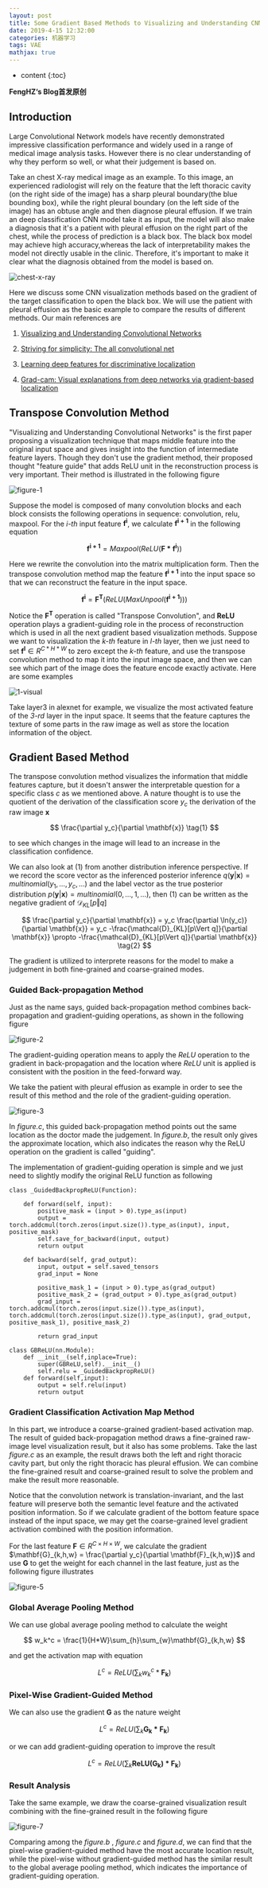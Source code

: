 ```yaml
---
layout: post
title: Some Gradient Based Methods to Visualizing and Understanding CNN
date: 2019-4-15 12:32:00
categories: 机器学习
tags: VAE
mathjax: true
---
```


* content
{:toc}

**FengHZ‘s Blog首发原创**

## Introduction

Large Convolutional Network models have recently demonstrated impressive classification performance and widely used in a range of medical image analysis tasks. However there is no clear understanding of why they perform so well, or what their judgement is based on. 







Take an chest X-ray medical image as an example. To this image, an experienced radiologist will rely on the feature that the left thoracic cavity (on the right side of the image) has a sharp pleural boundary(the blue bounding box), while the right pleural boundary (on the left side of the image) has an obtuse angle and then diagnose pleural effusion. If we train an deep classification CNN model take it as input, the model will also make a diagnosis that it's a patient with pleural effusion on the right part of the chest, while the process of prediction is a black box. The black box model may achieve high accuracy,whereas the lack of interpretability makes the model not directly usable in the clinic. Therefore, it's important to make it clear what the diagnosis obtained from the model is based on.

![chest-x-ray](/images/cnn_visual/chest-x-ray.png)

Here we discuss some CNN visualization methods based on the gradient of the target classification to open the black box. We will use the patient with pleural effusion as the basic example to compare the results of different methods. Our main references are

1. [Visualizing and Understanding Convolutional Networks](https://link.springer.com/chapter/10.1007/978-3-319-10590-1_53)

2. [Striving for simplicity: The all convolutional net](https://arxiv.org/abs/1412.6806)

3. [Learning deep features for discriminative localization](https://www.cv-foundation.org/openaccess/content_cvpr_2016/html/Zhou_Learning_Deep_Features_CVPR_2016_paper.html)
   
4. [Grad-cam: Visual explanations from deep networks via gradient-based localization](http://openaccess.thecvf.com/content_iccv_2017/html/Selvaraju_Grad-CAM_Visual_Explanations_ICCV_2017_paper.html)

## Transpose Convolution Method

"Visualizing and Understanding Convolutional Networks" is the first paper proposing a visualization technique that maps middle feature into the original input space and gives insight into the function of intermediate feature layers. Though they don't use the gradient method, their proposed thought "feature guide" that adds ReLU unit in the reconstruction process is very important. Their method is illustrated in the following figure

![figure-1](/images/cnn_visual/figure_1.png)

Suppose the model is composed of many convolution blocks and each block consists the following operations in sequence: convolution, relu, maxpool. For the *i-th* input feature $\mathbf{f^i}$, we calculate $\mathbf{f^{i+1}}$ in the following equation

$$
\mathbf{f^{i+1}} = Maxpool(ReLU(\mathbf{F*f^i}))
$$

Here we rewrite the convolution into the matrix multiplication form. Then the transpose convolution method map the feature $\mathbf{f^{i+1}}$ into the input space so that we can reconstruct the feature in the input space.

$$
\mathbf{f^{i}} = \mathbf{F^{T}}(ReLU(MaxUnpool(\mathbf{f^{i+1}})))
$$

Notice the $\mathbf{F^T}$ operation is called "Transpose Convolution", and **ReLU** operation plays a gradient-guiding role in the process of reconstruction which is used in all the next gradient based visualization methods. Suppose we want to visualization the *k-th* feature in *l-th* layer, then we just need to set $\mathbf{f^{l}}\in R^{C*H*W}$ to zero except the *k-th* feature, and use the transpose convolution method to map it into the input image space, and then we can see which part of the image does the feature encode exactly activate. Here are some examples

![1-visual](/images/cnn_visual/1_visual.png)

Take layer3 in alexnet for example, we visualize the most activated feature of the *3-rd* layer in the input space. It seems that the feature captures the texture of some parts in the raw image as well as store the location information of the object. 

## Gradient Based Method

The transpose convolution method visualizes the information that middle features capture, but it doesn't answer the interpretable question for a specific class *c* as we mentioned above. A nature thought is to use the quotient of the derivation of the classification score $y_c$ the derivation of the raw image $\mathbf{x}$ 

$$
\frac{\partial y_c}{\partial \mathbf{x}} \tag{1}
$$

to see which changes in the image will lead to an increase in the classification confidence. 

We can also look at $(1)$ from another distribution inference perspective. If we record the score vector as the inferenced posterior inference $q(\mathbf{y}\vert \mathbf{x})=multinomial(y_1,\ldots,y_c,\ldots)$ and the label vector as the true posterior distribution $p(\mathbf{y}\vert \mathbf{x}) = multinomial(0,\ldots,1,\ldots)$, then $(1)$ can be written as the negative gradient of $\mathcal{D}_{KL}[p\Vert q]$

$$
\frac{\partial y_c}{\partial \mathbf{x}}  = y_c \frac{\partial \ln(y_c)}{\partial \mathbf{x}} = y_c -\frac{\mathcal{D}_{KL}[p\Vert q]}{\partial \mathbf{x}} \propto -\frac{\mathcal{D}_{KL}[p\Vert q]}{\partial \mathbf{x}}  \tag{2}
$$

The gradient is utilized to interprete reasons for the model to make a judgement in both fine-grained and coarse-grained modes.

### Guided Back-propagation Method

Just as the name says, guided back-propagation method combines back-propagation and gradient-guiding operations, as shown in the following figure

![figure-2](/images/cnn_visual/figure_2.png)

The gradient-guiding operation means to apply the *ReLU* operation to the gradient in back-propagation and the location where *ReLU* unit is applied is consistent with the position in the feed-forward way.

We take the patient with pleural effusion as example in order to see the result of this method and the role of the gradient-guiding operation.

![figure-3](/images/cnn_visual/figure_3.png)

In *figure.c*, this guided back-propagation method points out the same location as the doctor made the judgement. In *figure.b*, the result only gives the approximate location, which also indicates the reason why the ReLU operation on the gradient is called "guiding".

The implementation of gradient-guiding operation is simple and we just need to slightly modify the original ReLU function as following

```
class _GuidedBackpropReLU(Function):

    def forward(self, input):
        positive_mask = (input > 0).type_as(input)
        output = torch.addcmul(torch.zeros(input.size()).type_as(input), input, positive_mask)
        self.save_for_backward(input, output)
        return output

    def backward(self, grad_output):
        input, output = self.saved_tensors
        grad_input = None

        positive_mask_1 = (input > 0).type_as(grad_output)
        positive_mask_2 = (grad_output > 0).type_as(grad_output)
        grad_input = torch.addcmul(torch.zeros(input.size()).type_as(input), torch.addcmul(torch.zeros(input.size()).type_as(input), grad_output, positive_mask_1), positive_mask_2)

        return grad_input

class GBReLU(nn.Module):
    def __init__(self,inplace=True):
        super(GBReLU,self).__init__()
        self.relu = _GuidedBackpropReLU()
    def forward(self,input):
        output = self.relu(input)
        return output
```

### Gradient Classification Activation Map Method

In this part, we introduce a coarse-grained gradient-based activation map. The result of guided back-propagation method draws a fine-grained raw-image level visualization result, but it also has some problems. Take the last *figure.c* as an example, the result draws both the left and right thoracic cavity part, but only the right thoracic has pleural effusion. We can combine the fine-grained result and coarse-grained result to solve the problem and make the result more reasonable.

Notice that the convolution network is translation-invariant, and the last feature will preserve both the semantic level feature and the activated position information. So if we calculate gradient of the bottom feature space instead of the input space, we may get the coarse-grained level gradient activation combined with the position information. 

For the last feature $\mathbf{F}\in R^{C\times H\times W}$, we calculate the gradient $\mathbf{G}_{k,h,w} = \frac{\partial y_c}{\partial \mathbf{F}_{k,h,w}}$ and use $\mathbf{G}$ to get the weight for each channel in the last feature, just as the following figure illustrates

![figure-5](/images/cnn_visual/figure_5.png)

### Global Average Pooling Method

We can use global average pooling method to calculate the weight

$$
w_k^c = \frac{1}{H*W}\sum_{h}\sum_{w}\mathbf{G}_{k,h,w}
$$

and get the activation map with equation 

$$
L^c = ReLU(\sum_{k}w_k^c *\mathbf{F_k})
$$

### Pixel-Wise Gradient-Guided Method

We can also use the gradient $\mathbf{G}$ as the nature weight 

$$
L^c = ReLU(\sum_{k}\mathbf{G_k*F_k})
$$

or we can add gradient-guiding operation to improve the result

$$
L^c = ReLU(\sum_{k}\mathbf{ReLU(G_k)*F_k})
$$

### Result Analysis

Take the same example, we draw the coarse-grained visualization result combining with the fine-grained result in the following figure

![figure-7](/images/cnn_visual/figure_7.png)

Comparing among the *figure.b* , *figure.c* and *figure.d*, we can find that the pixel-wise gradient-guided method have the most accurate location result, while the pixel-wise without gradient-guided method has the similar result to the global average pooling method, which indicates the importance of gradient-guiding operation.


